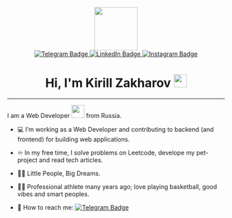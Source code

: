 <div id="header" align="center">
  <img src="https://media.giphy.com/media/LMt9638dO8dftAjtco/giphy.gif?cid=790b7611cfz4baqe1hviau7qif5pxaqxyyv0e0xtqyu2inyt&ep=v1_stickers_search&rid=giphy.gif&ct=s" width="100"/>
</div>
<div id="badges" align="center">
  <a href="https://t.me/Zirill">
    <img src="https://img.shields.io/badge/Telegram-lightblue?style=for-the-badge&logo=telegram&logoColor=white" alt="Telegram Badge"/>
  </a>
  <a href="https://www.linkedin.com/in/kirillzakharovnenamanui/">
    <img src="https://img.shields.io/badge/LinkedIn-blue?style=for-the-badge&logo=inspire&logoColor=white" alt="LinkedIn Badge"/>
  </a>
  <a href="https://www.instagram.com/nenamanui/">
    <img src="https://img.shields.io/badge/Instagram-pink?style=for-the-badge&logo=instagram&logoColor=white" alt="Instagram Badge"/>
  </a>
</div>
<div align="center">
  <img src="https://komarev.com/ghpvc/?username=Nenamanui&style=flat-square&color=green" alt=""/>
</div>
<h1 align="center">
  Hi, I'm Kirill Zakharov
  <img src="https://media.giphy.com/media/hvRJCLFzcasrR4ia7z/giphy.gif" width="30px"/>
</h1>

---

I am a Web Developer <img src="https://media.giphy.com/media/WUlplcMpOCEmTGBtBW/giphy.gif" width="30"> from Russia.

- 💻 I’m working as a Web Developer and contributing to backend (and frontend) for building web applications.

- ♾️ In my free time, I solve problems on Leetcode, develope my pet-project and read tech articles.

- 👨‍💻 Little People, Big Dreams.

- 🧘‍♂️ Professional athlete many years ago; love playing basketball, good vibes and smart peoples.

- 📨 How to reach me: [![Telegram Badge](https://img.shields.io/badge/Zirill-blue?style=flat&logo=Telegram&logoColor=white)](https://t.me/Zirill)

